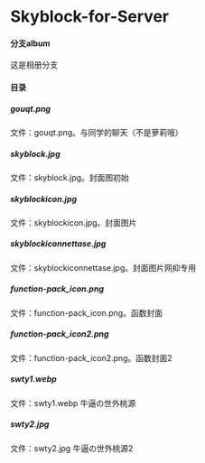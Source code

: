 # Skyblock-for-Server

#### 分支album
这是相册分支

#### 目录
##### gouqt.png
文件：gouqt.png。与同学的聊天（不是萝莉哦）
##### skyblock.jpg
文件：skyblock.jpg。封面图初始
##### skyblockicon.jpg
文件：skyblockicon.jpg。封面图片
##### skyblockiconnettase.jpg
文件：skyblockiconnettase.jpg。封面图片网抑专用
##### function-pack_icon.png
文件：function-pack_icon.png。函数封面
##### function-pack_icon2.png
文件：function-pack_icon2.png。函数封面2
##### swty1.webp
文件：swty1.webp 牛逼の世外桃源
##### swty2.jpg
文件：swty2.jpg 牛逼の世外桃源2
